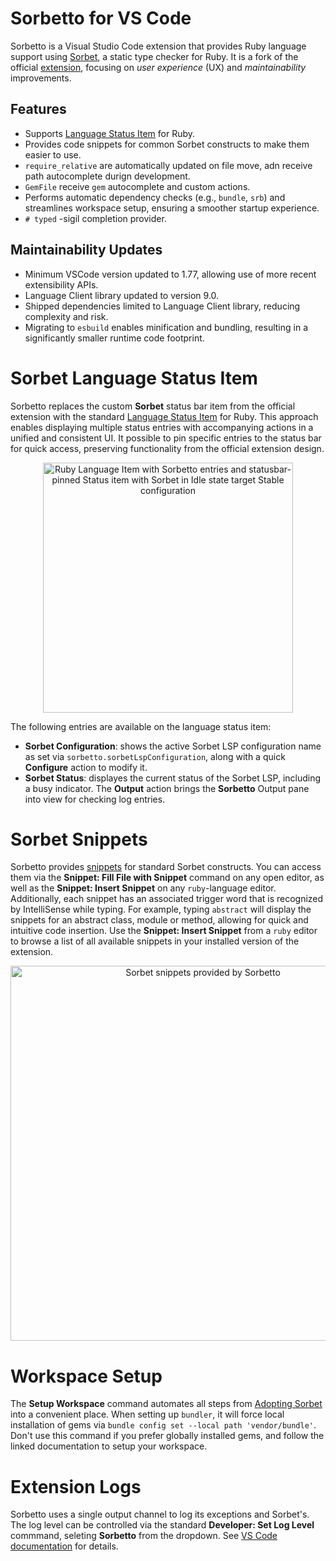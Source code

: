 # Sorbetto for VS Code
Sorbetto is a Visual Studio Code extension that provides Ruby language support using [Sorbet](https://github.com/sorbet/sorbet), a static type checker for Ruby. It is a fork of the official [extension](https://github.com/sorbet/sorbet/tree/master/vscode_extension), focusing on *user experience* (UX) and *maintainability* improvements.

## Features
- Supports [Language Status Item](https://code.visualstudio.com/api/references/vscode-api#LanguageStatusItem) for Ruby.
- Provides code snippets for common Sorbet constructs to make them easier to use.
- `require_relative` are automatically updated on file move, adn receive path autocomplete durign development.
- `GemFile` receive `gem` autocomplete and custom actions.
- Performs automatic dependency checks (e.g., `bundle`, `srb`) and streamlines workspace setup, ensuring a smoother startup experience.
- `# typed` -sigil completion provider.

## Maintainability Updates
- Minimum VSCode version updated to 1.77, allowing use of more recent extensibility APIs.
- Language Client library updated to version 9.0.
- Shipped dependencies limited to Language Client library, reducing complexity and risk.
- Migrating to `esbuild` enables minification and bundling, resulting in a significantly smaller runtime code footprint.

# Sorbet Language Status Item
Sorbetto replaces the custom **Sorbet** status bar item from the official extension with the standard [Language Status Item](https://code.visualstudio.com/api/references/vscode-api#LanguageStatusItem) for Ruby. This approach enables displaying multiple status entries with accompanying actions in a unified and consistent UI. It possible to pin specific entries to the status bar for quick access, preserving functionality from the official extension design.

<p align=center>
  <img width=400 src="https://github.com/user-attachments/assets/1221a120-7f99-4c06-9630-02685794faf6" alt="Ruby Language Item with Sorbetto entries and statusbar-pinned Status item with Sorbet in Idle state target Stable   configuration" />
</p>

The following entries are available on the language status item:
- **Sorbet Configuration**: shows the active Sorbet LSP configuration name as set via `sorbetto.sorbetLspConfiguration`, along with a quick **Configure** action to modify it.
- **Sorbet Status**: displayes the current status of the Sorbet LSP, including a busy indicator. The **Output** action brings the **Sorbetto** Output pane into view for checking log entries.

# Sorbet Snippets
Sorbetto provides [snippets](https://code.visualstudio.com/docs/editing/userdefinedsnippets) for standard Sorbet constructs. You can access them via the **Snippet: Fill File with Snippet** command on any open editor, as well as the **Snippet: Insert Snippet** on any `ruby`-language editor. Additionally, each snippet has an associated trigger word that is recognized by IntelliSense while typing. For example, typing `abstract` will display the snippets for an abstract class, module or method, allowing for quick and intuitive code insertion. Use the **Snippet: Insert Snippet** from a `ruby` editor to browse a list of all available snippets in your installed version of the extension.

<p align=center>
  <img width=600 src="https://github.com/user-attachments/assets/d03241d1-7f83-4485-a59c-be38264e18c0" alt="Sorbet snippets provided by Sorbetto" />
</p>

# Workspace Setup
The **Setup Workspace** command automates all steps from [Adopting Sorbet](https://sorbet.org/docs/adopting) into a convenient place. When setting up `bundler`, it will force local installation of gems via `bundle config set --local path 'vendor/bundle'`. Don't use this command if you prefer globally installed gems, and follow the linked documentation to setup your workspace.

# Extension Logs
Sorbetto uses a single output channel to log its exceptions and Sorbet's. The log level can be controlled via the standard **Developer: Set Log Level** commmand, seleting **Sorbetto** from the dropdown. See [VS Code documentation](https://code.visualstudio.com/updates/v1_73#_setting-log-level-per-output-channel) for details.
